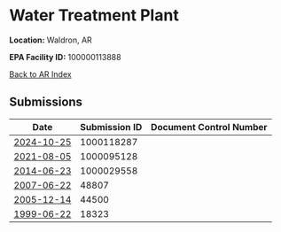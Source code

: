 # Water Treatment Plant

**Location:** Waldron, AR

**EPA Facility ID:** 100000113888

[Back to AR Index](../../index.md)

## Submissions

| Date | Submission ID | Document Control Number |
|------|--------------|-------------------------|
| [2024-10-25](submissions/1000118287.md) | 1000118287 |  |
| [2021-08-05](submissions/1000095128.md) | 1000095128 |  |
| [2014-06-23](submissions/1000029558.md) | 1000029558 |  |
| [2007-06-22](submissions/48807.md) | 48807 |  |
| [2005-12-14](submissions/44500.md) | 44500 |  |
| [1999-06-22](submissions/18323.md) | 18323 |  |
